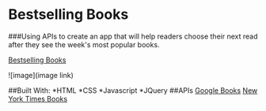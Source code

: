 # Bestselling Books

###Using APIs to create an app that will help readers choose their next read after they see the week's most popular books.

[Bestselling Books](bestsellingbooks.surge.sh)

![image](image link)

##Built With:
*HTML
*CSS
*Javascript
*JQuery
##APIs
[Google Books](https://developers.google.com/books)
[New York Times Books](https://developer.nytimes.com/docs/books-product/1/overview)
